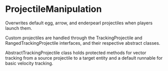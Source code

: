 # ProjectileManipulation

Overwrites default egg, arrow, and enderpearl projectiles when players launch them.

Custom projectiles are handled through the TrackingProjectile and RangedTrackingProjectile interfaces, and their respective abstract classes.

AbstractTrackingProjectile class holds protected methods for vector tracking from a source projectile to a target entity and a default runnable for basic velocity tracking.

 

